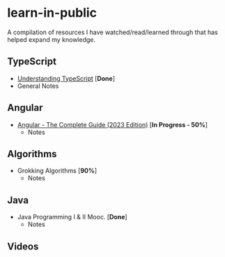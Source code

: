 # learn-in-public
A compilation of resources I have watched/read/learned through that has helped expand my knowledge.


## TypeScript
- [Understanding TypeScript](https://www.udemy.com/course/understanding-typescript/) [**Done**]
- General Notes


## Angular
- [Angular - The Complete Guide (2023 Edition)](https://www.udemy.com/course/the-complete-guide-to-angular-2/) [**In Progress - 50%**]
  - Notes


## Algorithms
- Grokking Algorithms [**90%**]
  - Notes


## Java
- Java Programming I & II Mooc. [**Done**]
  - Notes  


## Videos
